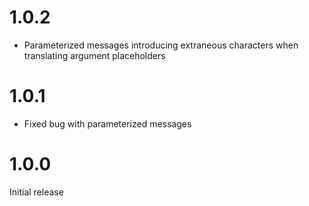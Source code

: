 # 1.0.2
- Parameterized messages introducing extraneous characters when translating argument placeholders
# 1.0.1
- Fixed bug with parameterized messages
# 1.0.0
Initial release